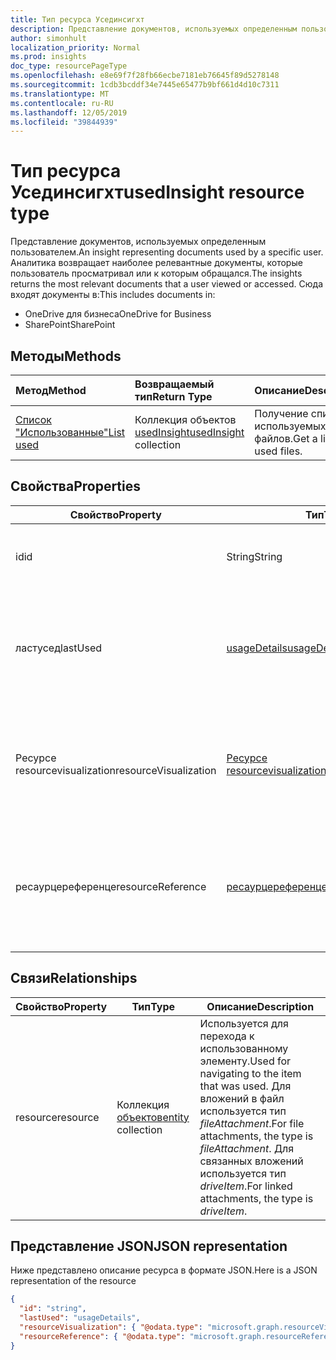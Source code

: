 ```yaml
---
title: Тип ресурса Усединсигхт
description: Представление документов, используемых определенным пользователем. Аналитика возвращает наиболее релевантные документы, которые пользователь просматривал или к которым обращался.
author: simonhult
localization_priority: Normal
ms.prod: insights
doc_type: resourcePageType
ms.openlocfilehash: e8e69f7f28fb66ecbe7181eb76645f89d5278148
ms.sourcegitcommit: 1cdb3bcddf34e7445e65477b9bf661d4d10c7311
ms.translationtype: MT
ms.contentlocale: ru-RU
ms.lasthandoff: 12/05/2019
ms.locfileid: "39844939"
---
```

# <a name="usedinsight-resource-type"></a><span data-ttu-id="bc755-104">Тип ресурса Усединсигхт</span><span class="sxs-lookup"><span data-stu-id="bc755-104">usedInsight resource type</span></span>

<span data-ttu-id="bc755-105">Представление документов, используемых определенным пользователем.</span><span class="sxs-lookup"><span data-stu-id="bc755-105">An insight representing documents used by a specific user.</span></span> <span data-ttu-id="bc755-106">Аналитика возвращает наиболее релевантные документы, которые пользователь просматривал или к которым обращался.</span><span class="sxs-lookup"><span data-stu-id="bc755-106">The insights returns the most relevant documents that a user viewed or accessed.</span></span> <span data-ttu-id="bc755-107">Сюда входят документы в:</span><span class="sxs-lookup"><span data-stu-id="bc755-107">This includes documents in:</span></span>

- <span data-ttu-id="bc755-108">OneDrive для бизнеса</span><span class="sxs-lookup"><span data-stu-id="bc755-108">OneDrive for Business</span></span>
- <span data-ttu-id="bc755-109">SharePoint</span><span class="sxs-lookup"><span data-stu-id="bc755-109">SharePoint</span></span>

## <a name="methods"></a><span data-ttu-id="bc755-110">Методы</span><span class="sxs-lookup"><span data-stu-id="bc755-110">Methods</span></span>

| <span data-ttu-id="bc755-111">Метод</span><span class="sxs-lookup"><span data-stu-id="bc755-111">Method</span></span>       | <span data-ttu-id="bc755-112">Возвращаемый тип</span><span class="sxs-lookup"><span data-stu-id="bc755-112">Return Type</span></span>  |<span data-ttu-id="bc755-113">Описание</span><span class="sxs-lookup"><span data-stu-id="bc755-113">Description</span></span>|
|:---------------|:--------|:----------|
|[<span data-ttu-id="bc755-114">Список "Использованные"</span><span class="sxs-lookup"><span data-stu-id="bc755-114">List used</span></span>](../api/insights-list-used.md) |<span data-ttu-id="bc755-115">Коллекция объектов [usedInsight](insights-used.md)</span><span class="sxs-lookup"><span data-stu-id="bc755-115">[usedInsight](insights-used.md) collection</span></span>| <span data-ttu-id="bc755-116">Получение списка используемых файлов.</span><span class="sxs-lookup"><span data-stu-id="bc755-116">Get a list of used files.</span></span>|

## <a name="properties"></a><span data-ttu-id="bc755-117">Свойства</span><span class="sxs-lookup"><span data-stu-id="bc755-117">Properties</span></span>

| <span data-ttu-id="bc755-118">Свойство</span><span class="sxs-lookup"><span data-stu-id="bc755-118">Property</span></span>              | <span data-ttu-id="bc755-119">Тип</span><span class="sxs-lookup"><span data-stu-id="bc755-119">Type</span></span>                      | <span data-ttu-id="bc755-120">Описание</span><span class="sxs-lookup"><span data-stu-id="bc755-120">Description</span></span>  |
| -------------         |---------------            | -------------|
| <span data-ttu-id="bc755-121">id</span><span class="sxs-lookup"><span data-stu-id="bc755-121">id</span></span>                    | <span data-ttu-id="bc755-122">String</span><span class="sxs-lookup"><span data-stu-id="bc755-122">String</span></span>                    | <span data-ttu-id="bc755-123">Уникальный идентификатор связи.</span><span class="sxs-lookup"><span data-stu-id="bc755-123">Unique identifier of the relationship.</span></span> <span data-ttu-id="bc755-124">Только для чтения.</span><span class="sxs-lookup"><span data-stu-id="bc755-124">Read only.</span></span>        |
| <span data-ttu-id="bc755-125">ластусед</span><span class="sxs-lookup"><span data-stu-id="bc755-125">lastUsed</span></span>              | [<span data-ttu-id="bc755-126">usageDetails</span><span class="sxs-lookup"><span data-stu-id="bc755-126">usageDetails</span></span>](insights-usagedetails.md)              | <span data-ttu-id="bc755-127">Сведения о том, когда элемент был последний раз просмотрен и изменен пользователем.</span><span class="sxs-lookup"><span data-stu-id="bc755-127">Information about when the item was last viewed and modified by the user.</span></span> <span data-ttu-id="bc755-128">Только для чтения.</span><span class="sxs-lookup"><span data-stu-id="bc755-128">Read only.</span></span>     |
| <span data-ttu-id="bc755-129">Ресурсе resourcevisualization</span><span class="sxs-lookup"><span data-stu-id="bc755-129">resourceVisualization</span></span> | [<span data-ttu-id="bc755-130">Ресурсе resourcevisualization</span><span class="sxs-lookup"><span data-stu-id="bc755-130">resourceVisualization</span></span>](insights-resourcevisualization.md)                | <span data-ttu-id="bc755-131">Свойства, которые можно использовать для отображения документа в вашем интерфейсе.</span><span class="sxs-lookup"><span data-stu-id="bc755-131">Properties that you can use to visualize the document in your experience.</span></span> <span data-ttu-id="bc755-132">Только для чтения</span><span class="sxs-lookup"><span data-stu-id="bc755-132">Read-only</span></span>      |
| <span data-ttu-id="bc755-133">ресаурцереференце</span><span class="sxs-lookup"><span data-stu-id="bc755-133">resourceReference</span></span>     | [<span data-ttu-id="bc755-134">ресаурцереференце</span><span class="sxs-lookup"><span data-stu-id="bc755-134">resourceReference</span></span>](insights-resourcereference.md)                      | <span data-ttu-id="bc755-135">Справочные свойства используемого документа, например URL-адрес и тип документа.</span><span class="sxs-lookup"><span data-stu-id="bc755-135">Reference properties of the used document, such as the url and type of the document.</span></span> <span data-ttu-id="bc755-136">Только для чтения</span><span class="sxs-lookup"><span data-stu-id="bc755-136">Read-only</span></span>     |

## <a name="relationships"></a><span data-ttu-id="bc755-137">Связи</span><span class="sxs-lookup"><span data-stu-id="bc755-137">Relationships</span></span>

| <span data-ttu-id="bc755-138">Свойство</span><span class="sxs-lookup"><span data-stu-id="bc755-138">Property</span></span>      | <span data-ttu-id="bc755-139">Тип</span><span class="sxs-lookup"><span data-stu-id="bc755-139">Type</span></span>          | <span data-ttu-id="bc755-140">Описание</span><span class="sxs-lookup"><span data-stu-id="bc755-140">Description</span></span>  |
| ------------- |---------------| -------------|
| <span data-ttu-id="bc755-141">resource</span><span class="sxs-lookup"><span data-stu-id="bc755-141">resource</span></span>      | <span data-ttu-id="bc755-142">Коллекция [объектов](entity.md)</span><span class="sxs-lookup"><span data-stu-id="bc755-142">[entity](entity.md) collection</span></span>    | <span data-ttu-id="bc755-143">Используется для перехода к использованному элементу.</span><span class="sxs-lookup"><span data-stu-id="bc755-143">Used for navigating to the item that was used.</span></span> <span data-ttu-id="bc755-144">Для вложений в файл используется тип *fileAttachment*.</span><span class="sxs-lookup"><span data-stu-id="bc755-144">For file attachments, the type is *fileAttachment*.</span></span> <span data-ttu-id="bc755-145">Для связанных вложений используется тип *driveItem*.</span><span class="sxs-lookup"><span data-stu-id="bc755-145">For linked attachments, the type is *driveItem*.</span></span> |

## <a name="json-representation"></a><span data-ttu-id="bc755-146">Представление JSON</span><span class="sxs-lookup"><span data-stu-id="bc755-146">JSON representation</span></span>
<span data-ttu-id="bc755-147">Ниже представлено описание ресурса в формате JSON.</span><span class="sxs-lookup"><span data-stu-id="bc755-147">Here is a JSON representation of the resource</span></span>

<!-- {
  "blockType": "resource",
  "keyProperty":"id",
  "optionalProperties": [
    "resource"
  ],
  "@odata.type": "microsoft.graph.usedInsight"
}-->

```json
{
  "id": "string",
  "lastUsed": "usageDetails",
  "resourceVisualization": { "@odata.type": "microsoft.graph.resourceVisualization" },
  "resourceReference": { "@odata.type": "microsoft.graph.resourceReference" }
}
```
